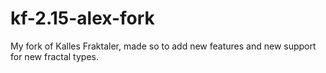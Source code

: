 # kf-2.15-alex-fork
My fork of Kalles Fraktaler, made so to add new features and new support for new fractal types.
